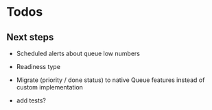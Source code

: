 # Todos

## Next steps

- Scheduled alerts about queue low numbers
- Readiness type 
- Migrate (priority / done status) to native Queue features instead of custom implementation

- add tests? 